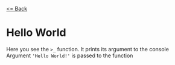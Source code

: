 [<= Back](../)

# Hello World

Here you see the `>_` function. It prints its argument to the console </br>
Argument `'Hello World!'` is passed to the function
